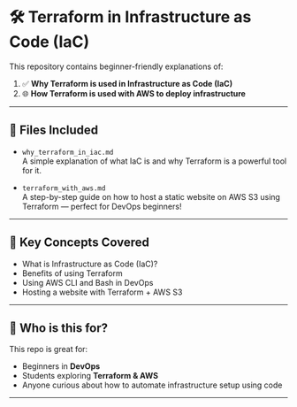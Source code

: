 # 🛠️ Terraform in Infrastructure as Code (IaC)

This repository contains beginner-friendly explanations of:

1. ✅ **Why Terraform is used in Infrastructure as Code (IaC)**
2. 🌐 **How Terraform is used with AWS to deploy infrastructure**

---

## 📁 Files Included

- `why_terraform_in_iac.md`  
  A simple explanation of what IaC is and why Terraform is a powerful tool for it.

- `terraform_with_aws.md`  
  A step-by-step guide on how to host a static website on AWS S3 using Terraform — perfect for DevOps beginners!

---

## 🧠 Key Concepts Covered

- What is Infrastructure as Code (IaC)?
- Benefits of using Terraform
- Using AWS CLI and Bash in DevOps
- Hosting a website with Terraform + AWS S3

---

## 🚀 Who is this for?

This repo is great for:
- Beginners in **DevOps**
- Students exploring **Terraform & AWS**
- Anyone curious about how to automate infrastructure setup using code

---

